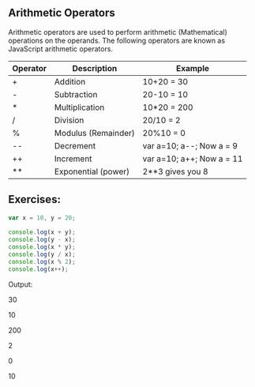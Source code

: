 ## Arithmetic Operators

Arithmetic operators are used to perform arithmetic (Mathematical) operations on the operands. The following operators are known as JavaScript arithmetic operators.




| Operator | Description | Example |
| ---------- | ------- | -----------|
| + | Addition | 10+20 = 30 |
| - | Subtraction | 20-10 = 10 |
| * | Multiplication | 10*20 = 200|
| / | Division |  20/10 = 2 |
| % | Modulus (Remainder) |  20%10 = 0 |
| -- | Decrement |  var a=10; a--; Now a = 9 |
| ++ | Increment |  var a=10; a++; Now a = 11 |
| ** | Exponential (power) |  2**3 gives you 8 |


## Exercises:

```javascript
var x = 10, y = 20;
 
console.log(x + y);
console.log(y - x);
console.log(x * y);
console.log(y / x);
console.log(x % 2);
console.log(x++);
```

Output:

30

10

200

2

0

10



